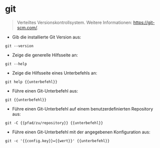 # git

> Verteiltes Versionskontrollsystem.
> Weitere Informationen: <https://git-scm.com/>.

- Gib die installierte Git Version aus:

`git --version`

- Zeige die generelle Hilfsseite an:

`git --help`

- Zeige die Hilfsseite eines Unterbefehls an:

`git help {{unterbefehl}}`

- Führe einen Git-Unterbefehl aus:

`git {{unterbefehl}}`

- Führe einen Git-Unterbefehl auf einem benutzerdefinierten Repository aus:

`git -C {{pfad/zu/repository}} {{unterbefehl}}`

- Führe einen Git-Unterbefehl mit der angegebenen Konfiguration aus:

`git -c '{{config.key}}={{wert}}' {{unterbefehl}}`
